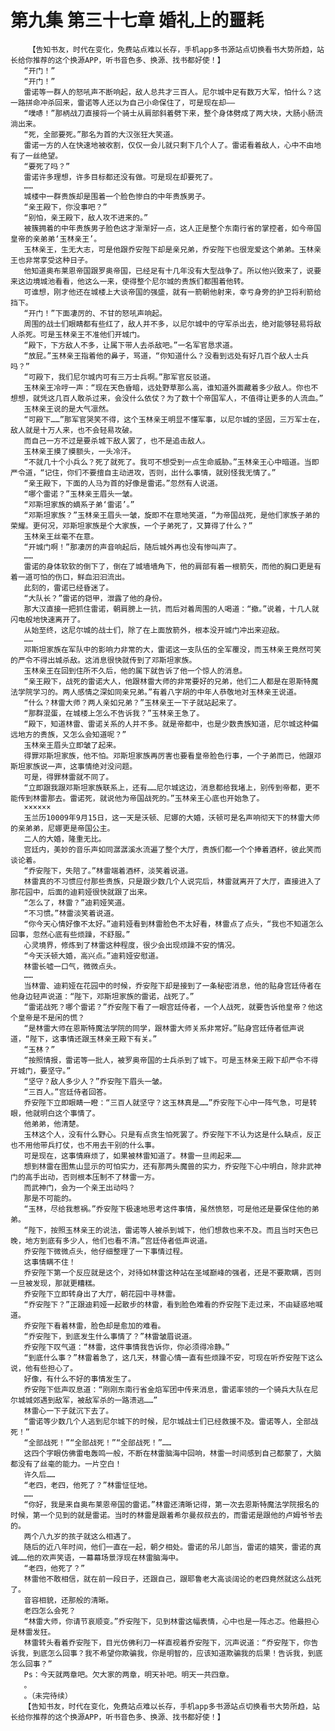 # 第九集 第三十七章 婚礼上的噩耗
        【告知书友，时代在变化，免费站点难以长存，手机app多书源站点切换看书大势所趋，站长给你推荐的这个换源APP，听书音色多、换源、找书都好使！】
       “开门！”
       “开门！”
       雷诺等一群人的怒吼声不断响起，敌人总共才三百人。尼尔城中足有数万大军，怕什么？这一路拼命冲杀回来，雷诺等人还以为自己小命保住了，可是现在却——
       “噗哧！”那柄战刀直接将一个骑士从肩部斜着劈下来，整个身体劈成了两大块，大肠小肠流淌出来。
       “死，全部要死。”那名为首的大汉张狂大笑道。
       雷诺一方的人在快速地被收割，仅仅一会儿就只剩下几个人了。雷诺看着敌人，心中不由地有了一丝绝望。
       “要死了吗？”
       雷诺许多理想，许多目标都还没有做。可是现在却要死了。
       ……
       城楼中一群贵族却是围着一个脸色惨白的中年贵族男子。
       “亲王殿下，你没事吧？”
       “别怕，亲王殿下，敌人攻不进来的。”
       被簇拥着的中年贵族男子脸色这才渐渐好一点，这人正是整个东南行省的掌控者，如今帝国皇帝的亲弟弟‘玉林亲王’。
       玉林亲王，生无大志，可是他跟乔安陛下却是亲兄弟，乔安陛下也很宠爱这个弟弟。玉林亲王也非常享受这种日子。
       他知道奥布莱恩帝国跟罗奥帝国，已经足有十几年没有大型战争了。所以他兴致来了，说要来这边境城池看看，他这么一来，使得整个尼尔城的贵族们都围着他转。
       可谁想，刚才他还在城楼上大谈帝国的强盛，就有一箭朝他射来，幸亏身旁的护卫将利箭给挡下。
       “开门！”下面凄厉的、不甘的怒吼声响起。
       周围的战士们眼睛都有些红了，敌人并不多，以尼尔城中的守军杀出去，绝对能够轻易将敌人杀死。可是玉林亲王不准他们开城门。
       “殿下，下方敌人不多，让属下带人去杀敌吧。”一名军官恳求道。
       “放屁。”玉林亲王指着他的鼻子，骂道，“你知道什么？没看到远处有好几百个敌人士兵吗？”
       “可殿下，我们尼尔城内可有三万士兵啊。”那军官反驳道。
       玉林亲王冷哼一声：“现在天色昏暗，远处野草那么高，谁知道外面藏着多少敌人。你也不想想，就凭这几百人敢杀过来，会没什么依仗？为了数十个帝国军人，不值得让更多的人流血。”
       玉林亲王说的是大气凛然。
       “可殿下……”那军官哭笑不得，这个玉林亲王明显不懂军事，以尼尔城的坚固，三万军士在，敌人就是十万人来，也不会轻易攻破。
       而自己一方不过是要杀城下敌人罢了，也不是追击敌人。
       玉林亲王摸了摸额头，一头冷汗。
       “不就几十个小兵么？死了就死了。我可不想受到一点生命威胁。”玉林亲王心中暗道。当即严令道，“记住，你们不要擅自主动进攻，否则，出什么事情，就别怪我无情了。”
       “亲王殿下，下面的人马为首的好像是雷诺。”忽然有人说道。
       “哪个雷诺？”玉林亲王眉头一皱。
       “邓斯坦家族的嫡系子弟‘雷诺’。”
       “邓斯坦家族？”玉林亲王眉头一皱，旋即不在意地笑道，“为帝国战死，是他们家族子弟的荣耀。更何况，邓斯坦家族是个大家族，一个子弟死了，又算得了什么？”
       玉林亲王丝毫不在意。
       “开城门啊！”那凄厉的声音响起后，随后城外再也没有惨叫声了。
       ……
       雷诺的身体软软的倒下了，倒在了城墙墙角下，他的肩部有着一根箭矢，而他的胸口更是有着一道可怕的伤口，鲜血汩汩流出。
       此刻的，雷诺已经昏迷了。
       “大队长？”雷诺的铠甲，泄露了他的身份。
       那大汉直接一把抓住雷诺，朝肩膀上一抗，而后对着周围的人喝道：“撤。”说着，十几人就闪电般地快速离开了。
       从始至终，这尼尔城的战士们，除了在上面放箭外，根本没开城门冲出来迎敌。
       ……
       邓斯坦家族在军队中的影响力非常的大，雷诺这一支队伍的全军覆没，而玉林亲王竟然可笑的严令不得出城杀敌。这消息很快就传到了邓斯坦家族。
       玉林亲王在回到住所不久后，他的属下就告诉了他一个惊人的消息。
       “亲王殿下，战死的雷诺大人，他跟林雷大师的非常要好的兄弟，他们二人都是在恩斯特魔法学院学习的。两人感情之深如同亲兄弟。”有着八字胡的中年人恭敬地对玉林亲王说道。
       “什么？林雷大师？两人亲如兄弟？”玉林亲王一下子就站起来了。
       “那群混蛋，在城楼上怎么不告诉我？”玉林亲王急了。
       “殿下，知道林雷、雷诺关系的人并不多。就是帝都中，也是少数贵族知道，尼尔城这种偏远地方的贵族，又怎么会知道呢？”
       玉林亲王眉头立即皱了起来。
       得罪邓斯坦家族，他不怕。邓斯坦家族再厉害也要看皇帝脸色行事，一个子弟而已，他跟邓斯坦家族说一声，这事情绝对没问题。
       可是，得罪林雷就不同了。
       “立即跟我跟邓斯坦家族联系上，还有……尼尔城这边，消息都给我堵上，别传到帝都，更不能传到林雷那去。雷诺死，就说他为帝国战死的。”玉林亲王心底也开始急了。
       ××××××
       玉兰历10009年9月15日，这一天是沃顿、尼娜的大婚，沃顿可是名声响彻天下的林雷大师的亲弟弟，尼娜更是帝国公主。
       二人的大婚，隆重无比。
       宫廷内，美妙的音乐声如同潺潺溪水流遍了整个大厅，贵族们都一个个捧着酒杯，彼此笑而谈论着。
       “乔安陛下，失陪了。”林雷端着酒杯，淡笑着说道。
       林雷真的不习惯应付那些贵族，只是跟少数几个人说完后，林雷就离开了大厅，直接进入了那花园中，后面的迪莉娅很快就跟了出来。
       “怎么了，林雷？”迪莉娅笑道。
       “不习惯。”林雷淡笑着说道。
       “你今天心情好像不太好。”迪莉娅看到林雷脸色不太好看，林雷点了点头，“我也不知道怎么回事，忽然心底有些烦躁，不舒服。”
       心灵境界，修炼到了林雷这种程度，很少会出现烦躁不安的情况。
       “今天沃顿大婚，高兴点。”迪莉娅安慰道。
       林雷长嘘一口气，微微点头。
       ……
       当林雷、迪莉娅在花园中的时候，乔安陛下却是接到了一条秘密消息，他的贴身宫廷侍者在他身边轻声说道：“陛下，邓斯坦家族的雷诺，战死了。”
       “雷诺战死？哪个雷诺？”乔安陛下看了一眼宫廷侍者，一个人战死，就要告诉他皇帝？他这个皇帝是不是闲的慌？
       “是林雷大师在恩斯特魔法学院的同学，跟林雷大师关系非常好。”贴身宫廷侍者低声说道，“陛下，这事情还跟玉林亲王殿下有关。”
       “玉林？”
       “按照情报，雷诺等一批人，被罗奥帝国的士兵杀到了城下。可是玉林亲王殿下却严令不得开城门，要坚守。”
       “坚守？敌人多少人？”乔安陛下眉头一皱。
       “三百人。”宫廷侍者回答。
       乔安陛下立即眼睛一瞪：“三百人就坚守？这玉林真是……”乔安陛下心中一阵气急，可是转眼，他就明白这个事情了。
       他弟弟，他清楚。
       玉林这个人，没有什么野心。只是有点贪生怕死罢了。乔安陛下不认为这是什么缺点，反正也不用他带兵打仗，也不用去干别的什么事。
       可是现在，这事情麻烦了，如果被林雷知道了。林雷一旦闹起来……
       想到林雷在图焦山显示的可怕实力，还有那两头魔兽的实力，乔安陛下心中明白，除非武神门的高手出动，否则根本压制不了林雷一方。
       而武神门，会为一个亲王出动吗？
       那是不可能的。
       “玉林，尽给我惹祸。”乔安陛下极速地思考这件事情，虽然愤怒，可是他还是要保住他的弟弟。
       “陛下，按照玉林亲王的说法，雷诺等人被杀到城下，他们想救也来不及。而且当时天色已晚，地方到底有多少人，他们也看不清。”宫廷侍者低声说道。
       乔安陛下微微点头，他仔细整理了一下事情过程。
       这事情瞒不住！
       乔安陛下第一个反应就是这个，对待如林雷这种站在圣域巅峰的强者，还是不要欺瞒，否则一旦被发现，那就更糟糕。
       乔安陛下立即转身出了大厅，朝花园中寻林雷。
       “乔安陛下？”正跟迪莉娅一起散步的林雷，看到脸色难看的乔安陛下走过来，不由疑惑地喊道。
       乔安陛下看着林雷，脸色却是愈加的难看。
       “乔安陛下，到底发生什么事情了？”林雷皱眉说道。
       乔安陛下叹气道：“林雷，这件事情我告诉你，你必须得冷静。”
       “到底什么事？”林雷着急了，这几天，林雷心情一直有些烦躁不安，可现在听乔安陛下这么说，他有些担心了。
       好像，有什么不好的事情发生了。
       乔安陛下低声叹息道：“刚刚东南行省金焰军团中传来消息，雷诺率领的一个骑兵大队在尼尔城城郊遇到敌军，被敌军杀的一路溃逃……”
       林雷心一下子就沉下去了。
       “雷诺等少数几个人逃到尼尔城下的时候，尼尔城战士们已经救援不及。雷诺等人，全部战死！”
       “全部战死！”“全部战死！”“全部战死！”……
       这四个字眼仿佛雷电轰鸣一般，不断在林雷脑海中回响，林雷一时间感到自己都蒙了，大脑都没有了丝毫的能力。一片空白！
       许久后……
       “老四，老四，他死了？”林雷怔怔地。
       ……
       “你好，我是来自奥布莱恩帝国的雷诺。”林雷还清晰记得，第一次去恩斯特魔法学院报名的时候，第一个见到的就是雷诺。当时的林雷是跟着希尔曼叔叔去的，而雷诺是跟他的卢姆爷爷去的。
       两个八九岁的孩子就这么相遇了。
       随后的近八年时间，他们一直在一起，朝夕相处。雷诺的吊儿郎当，雷诺的嬉笑，雷诺的真诚……他的欢声笑语，一幕幕场景浮现在林雷脑海中。
       “老四，他死了？”
       林雷他不敢相信，就在前一段日子，还跟自己，跟耶鲁老大高谈阔论的老四竟然就这么战死了。
       音容相貌，还那般的清晰。
       老四怎么会死？
       “林雷大师，你请节哀顺变。”乔安陛下，见到林雷这幅表情，心中也是一阵忐忑。他最担心是林雷发狂。
       林雷转头看着乔安陛下，目光仿佛利刀一样直视着乔安陛下，沉声说道：“乔安陛下，你告诉我，到底怎么回事？我不希望你欺骗我，你是明智的，应该知道欺骗我的后果！告诉我，到底怎么回事？”
       Ps：今天就两章吧。欠大家的两章，明天补吧。明天一共四章。
       。
       。（未完待续）
       【告知书友，时代在变化，免费站点难以长存，手机app多书源站点切换看书大势所趋，站长给你推荐的这个换源APP，听书音色多、换源、找书都好使！】